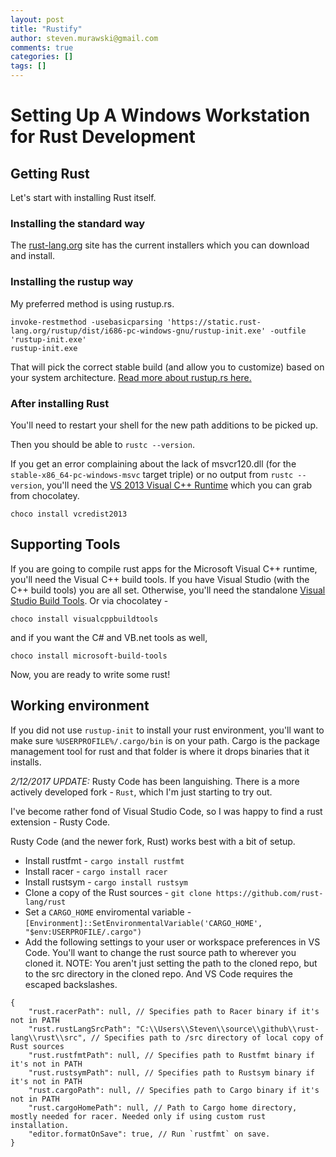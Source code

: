 ```yaml
---
layout: post
title: "Rustify"
author: steven.murawski@gmail.com
comments: true
categories: []
tags: []
---
```


# Setting Up A Windows Workstation for Rust Development

## Getting Rust

Let's start with installing Rust itself.

### Installing the standard way

The [rust-lang.org](https://www.rust-lang.org/en-US/downloads.html) site has the current installers which you can download and install.

### Installing the rustup way

My preferred method is using rustup.rs.

```
invoke-restmethod -usebasicparsing 'https://static.rust-lang.org/rustup/dist/i686-pc-windows-gnu/rustup-init.exe' -outfile 'rustup-init.exe'
rustup-init.exe
```

That will pick the correct stable build (and allow you to customize) based on your system architecture.  [Read more about rustup.rs here.](https://github.com/rust-lang-nursery/rustup.rs)

### After installing Rust

You'll need to restart your shell for the new path additions to be picked up.

Then you should be able to `rustc --version`.

If you get an error complaining about the lack of msvcr120.dll (for the `stable-x86_64-pc-windows-msvc` target triple) or no output from `rustc --version`, you'll need the [VS 2013 Visual C++ Runtime](https://www.microsoft.com/en-us/download/details.aspx?id=40784) which you can grab from chocolatey.

```
choco install vcredist2013
```

##  Supporting Tools

If you are going to compile rust apps for the Microsoft Visual C++ runtime, you'll need the Visual C++ build tools.  If you have Visual Studio (with the C++ build tools) you are all set.  Otherwise, you'll need the standalone [Visual Studio Build Tools](https://www.microsoft.com/en-us/download/details.aspx?id=48159).  Or via chocolatey - 

```
choco install visualcppbuildtools
```

and if you want the C# and VB.net tools as well, 

```
choco install microsoft-build-tools
```

Now, you are ready to write some rust!

## Working environment

If you did not use `rustup-init` to install your rust environment, you'll want to make sure `%USERPROFILE%/.cargo/bin` is on your path.  Cargo is the package management tool for rust and that folder is where it drops binaries that it installs.

*2/12/2017 UPDATE:* Rusty Code has been languishing.  There is a more actively developed fork - `Rust`, which I'm just starting to try out.

I've become rather fond of Visual Studio Code, so I was happy to find a rust extension - Rusty Code.

Rusty Code (and the newer fork, Rust) works best with a bit of setup.  

* Install rustfmt -  `cargo install rustfmt`
* Install racer - `cargo install racer`
* Install rustsym - `cargo install rustsym`
* Clone a copy of the Rust sources - `git clone https://github.com/rust-lang/rust`
* Set a `CARGO_HOME` enviromental variable - `[Environment]::SetEnvironmentalVariable('CARGO_HOME', "$env:USERPROFILE/.cargo")`
* Add the following settings to your user or workspace preferences in VS Code.  You'll want to change the rust source path to wherever you cloned it.  NOTE: You aren't just setting the path to the cloned repo, but to the src directory in the cloned repo.  And VS Code requires the escaped backslashes.

```
{
    "rust.racerPath": null, // Specifies path to Racer binary if it's not in PATH
    "rust.rustLangSrcPath": "C:\\Users\\Steven\\source\\github\\rust-lang\\rust\\src", // Specifies path to /src directory of local copy of Rust sources
    "rust.rustfmtPath": null, // Specifies path to Rustfmt binary if it's not in PATH
    "rust.rustsymPath": null, // Specifies path to Rustsym binary if it's not in PATH
    "rust.cargoPath": null, // Specifies path to Cargo binary if it's not in PATH
    "rust.cargoHomePath": null, // Path to Cargo home directory, mostly needed for racer. Needed only if using custom rust installation.
    "editor.formatOnSave": true, // Run `rustfmt` on save.
}
```